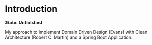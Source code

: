 Introduction
===

**State: Unfinished**

My approach to implement Domain Driven Design (Evans) with Clean Architecture (Robert C. Martin)
and a Spring Boot Application.
